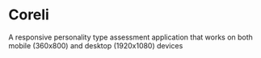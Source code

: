 # Coreli
A responsive personality type assessment application that works on both mobile (360x800) and desktop (1920x1080) devices
